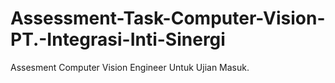 # Assessment-Task-Computer-Vision-PT.-Integrasi-Inti-Sinergi
Assesment Computer Vision Engineer Untuk Ujian Masuk.
